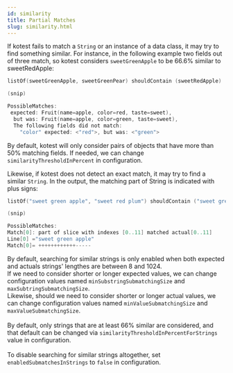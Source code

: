 ```yaml
---
id: similarity
title: Partial Matches
slug: similarity.html
---
```


If kotest fails to match a `String` or an instance of a data class, it may try to find something similar. 
For instance, in the following example two fields out of three match, so kotest considers `sweetGreenApple` to be 66.6% similar to sweetRedApple:

```kotlin
listOf(sweetGreenApple, sweetGreenPear) shouldContain (sweetRedApple)

(snip)

PossibleMatches:
 expected: Fruit(name=apple, color=red, taste=sweet),
  but was: Fruit(name=apple, color=green, taste=sweet),
  The following fields did not match:
    "color" expected: <"red">, but was: <"green">
```

By default, kotest will only consider pairs of objects that have more than 50% matching fields. If needed, we can change `similarityThresholdInPercent` in configuration.

Likewise, if kotest does not detect an exact match, it may try to find a similar `String`. In the output, the matching part of String is indicated with plus signs:

```kotlin
listOf("sweet green apple", "sweet red plum") shouldContain ("sweet green pear")

(snip)

PossibleMatches:
Match[0]: part of slice with indexes [0..11] matched actual[0..11]
Line[0] ="sweet green apple"
Match[0]= ++++++++++++-----
```

By default, searching for similar strings is only enabled when both expected and actuals strings' lengthes are between 8 and 1024. 
<br/>
If we need to consider shorter or longer expected values, we can change configuration values named `minSubstringSubmatchingSize` and `maxSubtringSubmatchingSize`.
<br/>
Likewise, should we need to consider shorter or longer actual values, we can change configuration values named `minValueSubmatchingSize` and `maxValueSubmatchingSize`.
<br/>
<br/>
By default, only strings that are at least 66% similar are considered, and that default can be changed via `similarityThresholdInPercentForStrings` value in configuration.
<br/>
<br/>
To disable searching for similar strings altogether, set `enabledSubmatchesInStrings` to `false` in configuration.
